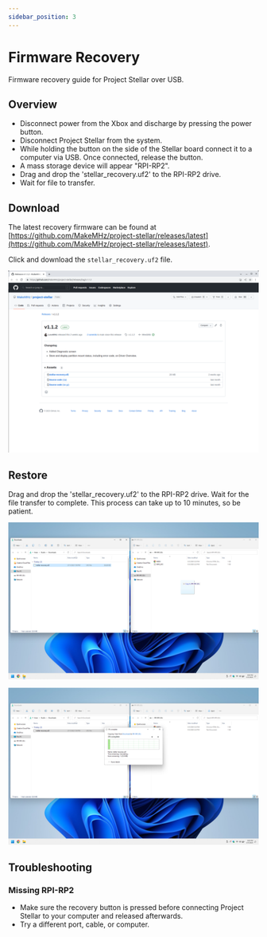 ```yaml
---
sidebar_position: 3
---
```

# Firmware Recovery
Firmware recovery guide for Project Stellar over USB.

## Overview
- Disconnect power from the Xbox and discharge by pressing the power button.
- Disconnect Project Stellar from the system.
- While holding the button on the side of the Stellar board connect it to a computer via USB. Once connected, release the button.
- A mass storage device will appear "RPI-RP2".
- Drag and drop the 'stellar_recovery.uf2' to the RPI-RP2 drive.
- Wait for file to transfer.
## Download
The latest recovery firmware can be found at [https://github.com/MakeMHz/project-stellar/releases/latest](https://github.com/MakeMHz/project-stellar/releases/latest).

Click and download the ``stellar_recovery.uf2`` file.

![Firmware Recovery](./images/download.png)

## Restore
Drag and drop the 'stellar_recovery.uf2' to the RPI-RP2 drive. Wait for the file transfer to complete. This process can take up to 10 minutes, so be patient.

![Firmware Recovery](./images/copy_1.png)

![Firmware Recovery](./images/copy_2.png)


## Troubleshooting
### Missing RPI-RP2
- Make sure the recovery button is pressed before connecting Project Stellar to your computer and released afterwards.
- Try a different port, cable, or computer.
